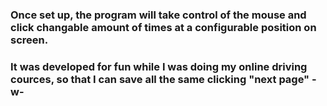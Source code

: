 ### Once set up, the program will take control of the mouse and click changable amount of times at a configurable position on screen.
### It was developed for fun while I was doing my online driving cources, so that I can save all the same clicking "next page" -w-
